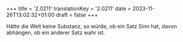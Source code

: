 +++
title = '2.0211'
translationKey = '2.0211'
date = 2023-11-26T13:02:32+01:00
draft = false
+++

Hätte die Welt keine Substanz, so würde, ob ein Satz Sinn hat, davon abhängen, ob ein anderer Satz wahr ist.
